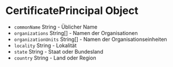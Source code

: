 # CertificatePrincipal Object

* `commonName` String - Üblicher Name
* `organizations` String[] - Namen der Organisationen
* `organizationUnits` String[] - Namen der Organisationseinheiten
* `locality` String - Lokalität
* `state` String - Staat oder Bundesland
* `country` String - Land oder Region
